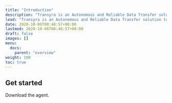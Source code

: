 ```yaml
---
title: "Introduction"
description: "Transyra is an Autonomous and Reliable Data Transfer solution to manage remote location transfers from central console"
lead: "Transyra is an Autonomous and Reliable Data Transfer solution to manage remote location transfers from central console"
date: 2020-10-06T08:48:57+00:00
lastmod: 2020-10-06T08:48:57+00:00
draft: false
images: []
menu:
  docs:
    parent: "overview"
weight: 100
toc: true
---
```


## Get started

Download the agent.
